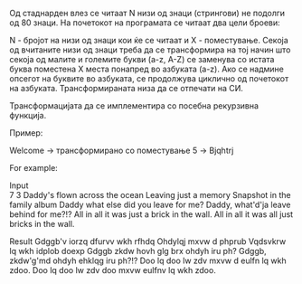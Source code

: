 Од стаднарден влез се читаат N низи од знаци (стрингови) не подолги од 80 знаци. На почетокот на програмата се читаат два цели броеви:

N - бројот на низи од знаци кои ќе се читаат и
X - поместување.
Секоја од вчитаните низи од знаци треба да се трансформира на тој начин што секоја од малите и големите букви (a-z, A-Z) се заменува со истата буква поместена X места понапред во азбуката (a-z). Ако се надмине опсегот на буквите во азбуката, се продолжува циклично од почетокот на азбуката. Трансформираната низа да се отпечати на СИ.

Трансформацијата да се имплементира со посебна рекурзивна функција.

Пример:

Welcome -> трансформирано со поместување 5 -> Bjqhtrj

For example:

Input	
7 3
Daddy's flown across the ocean
Leaving just a memory
Snapshot in the family album
Daddy what else did you leave for me?
Daddy, what'd'ja leave behind for me?!?
All in all it was just a brick in the wall.
All in all it was all just bricks in the wall.

Result
Gdggb'v iorzq dfurvv wkh rfhdq
Ohdylqj mxvw d phprub
Vqdsvkrw lq wkh idplob doexp
Gdggb zkdw hovh glg brx ohdyh iru ph?
Gdggb, zkdw'g'md ohdyh ehklqg iru ph?!?
Doo lq doo lw zdv mxvw d eulfn lq wkh zdoo.
Doo lq doo lw zdv doo mxvw eulfnv lq wkh zdoo.
